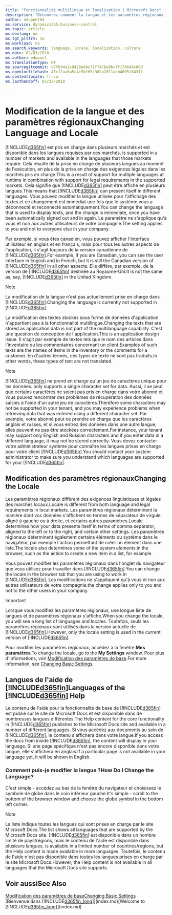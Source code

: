 ```yaml
---
title: "Fonctionnalité multilingue et localisation | Microsoft Docs"
description: "Découvrez comment la langue et les paramètres régionaux influencent votre expérience dans Business Central."
author: edupont04
ms.service: dynamics365-business-central
ms.topic: article
ms.devlang: na
ms.tgt_pltfrm: na
ms.workload: na
ms.search.keywords: language, locale, localization, culture
ms.date: 02/03/2018
ms.author: edupont
ms.translationtype: HT
ms.sourcegitcommit: d7fb34e1c9428a64c71ff47be8bcff174649c00d
ms.openlocfilehash: 45c12aa0a5c4c5bf65c3d2a2011abb4095184311
ms.contentlocale: fr-ca
ms.lasthandoff: 03/22/2018

---
```

# <a name="changing-language-and-locale"></a><span data-ttu-id="10059-103">Modification de la langue et des paramètres régionaux</span><span class="sxs-lookup"><span data-stu-id="10059-103">Changing Language and Locale</span></span>
[!INCLUDE[d365fin](includes/d365fin_md.md)]<span data-ttu-id="10059-104"> est pris en charge dans plusieurs marchés et est disponible dans les langues requises par ces marchés.</span><span class="sxs-lookup"><span data-stu-id="10059-104"> is supported in a number of markets and available in the languages that those markets require.</span></span> <span data-ttu-id="10059-105">Cela résulte de la prise en charge de plusieurs langues au moment de l'exécution, en plus de la prise en charge des exigences légales dans les marchés pris en charge.</span><span class="sxs-lookup"><span data-stu-id="10059-105">This is a result of support for multiple languages at runtime in combination with support for legal requirements in the supported markets.</span></span> <span data-ttu-id="10059-106">Cela signifie que [!INCLUDE[d365fin](includes/d365fin_md.md)] peut être affiché en plusieurs langues.</span><span class="sxs-lookup"><span data-stu-id="10059-106">This means that [!INCLUDE[d365fin](includes/d365fin_md.md)] can present itself in different languages.</span></span> <span data-ttu-id="10059-107">Vous pouvez modifier la langue utilisée pour l'affichage des textes et ce changement est immédiat une fois que le système vous a déconnecté et reconnecté automatiquement.</span><span class="sxs-lookup"><span data-stu-id="10059-107">You can change the language that is used to display texts, and the change is immediate, once you have been automatically signed out and in again.</span></span> <span data-ttu-id="10059-108">Le paramètre ne s'applique qu'à vous et non aux autres utilisateurs de votre compagnie.</span><span class="sxs-lookup"><span data-stu-id="10059-108">The setting applies to you and not to everyone else in your company.</span></span>  

<span data-ttu-id="10059-109">Par exemple, si vous êtes canadien, vous pouvez afficher l'interface utilisateur en anglais et en français, mais pour tous les autres aspects de l'application, il s'agit toujours de la version canadienne de [!INCLUDE[d365fin](includes/d365fin_md.md)].</span><span class="sxs-lookup"><span data-stu-id="10059-109">For example, if you are Canadian, you can see the user interface in English and in French, but it is still the Canadian version of [!INCLUDE[d365fin](includes/d365fin_md.md)] in all other aspects.</span></span> <span data-ttu-id="10059-110">Elle diffère, par exemple, de la version de [!INCLUDE[d365fin](includes/d365fin_md.md)] destinée au Royaume-Uni.</span><span class="sxs-lookup"><span data-stu-id="10059-110">It is not the same as, say, [!INCLUDE[d365fin](includes/d365fin_md.md)] in the United Kingdom.</span></span>  

> [!NOTE]  
>  <span data-ttu-id="10059-111">La modification de la langue n'est pas actuellement prise en charge dans [!INCLUDE[d365fin](includes/d365fin_md.md)].</span><span class="sxs-lookup"><span data-stu-id="10059-111">Changing the language is currently not supported in [!INCLUDE[d365fin](includes/d365fin_md.md)].</span></span>

<span data-ttu-id="10059-112">La modification des textes stockés sous forme de données d'application n'appartient pas à la fonctionnalité multilingue.</span><span class="sxs-lookup"><span data-stu-id="10059-112">Changing the texts that are stored as application data is not part of the multilanguage capability.</span></span> <span data-ttu-id="10059-113">C'est une question de conception de l'application.</span><span class="sxs-lookup"><span data-stu-id="10059-113">This is an application design issue.</span></span> <span data-ttu-id="10059-114">Il s'agit par exemple de textes tels que le nom des articles dans l'inventaire ou les commentaires concernant un client.</span><span class="sxs-lookup"><span data-stu-id="10059-114">Examples of such texts are the names of items in the inventory or the comments for a customer.</span></span> <span data-ttu-id="10059-115">En d'autres termes, ces types de texte ne sont pas traduits.</span><span class="sxs-lookup"><span data-stu-id="10059-115">In other words, these types of text are not translated.</span></span>  

> [!NOTE]  
>  [!INCLUDE[d365fin](includes/d365fin_md.md)]<span data-ttu-id="10059-116"> ne prend en charge qu'un jeu de caractères unique pour les données.</span><span class="sxs-lookup"><span data-stu-id="10059-116"> only supports a single character set for data.</span></span> <span data-ttu-id="10059-117">Aussi, il se peut que certains caractères ne soient pas pris en charge dans votre abonné et vous pouvez rencontrer des problèmes de récupération des données saisies à l'aide d'un autre jeu de caractères.</span><span class="sxs-lookup"><span data-stu-id="10059-117">Therefore some characters may not be supported in your tenant, and you may experience problems when retrieving data that was entered using a different character set.</span></span> <span data-ttu-id="10059-118">Par exemple, votre abonné peut ne prendre en charge que les caractères anglais et russes, et si vous entrez des données dans une autre langue, elles peuvent ne pas être stockées correctement.</span><span class="sxs-lookup"><span data-stu-id="10059-118">For instance, your tenant may support only English and Russian characters and if you enter data in a different language, it may not be stored correctly.</span></span> <span data-ttu-id="10059-119">Vous devez contacter votre administrateur système pour connaître les langues prises en charge pour votre client [!INCLUDE[d365fin](includes/d365fin_md.md)].</span><span class="sxs-lookup"><span data-stu-id="10059-119">You should contact your system administrator to make sure you understand which languages are supported for your [!INCLUDE[d365fin](includes/d365fin_md.md)].</span></span>  

## <a name="changing-the-locale"></a><span data-ttu-id="10059-120">Modification des paramètres régionaux</span><span class="sxs-lookup"><span data-stu-id="10059-120">Changing the Locale</span></span>
<span data-ttu-id="10059-121">Les paramètres régionaux diffèrent des exigences linguistiques et légales des marchés locaux.</span><span class="sxs-lookup"><span data-stu-id="10059-121">Locale is different from both language and legal requirements in local markets.</span></span> <span data-ttu-id="10059-122">Les paramètres régionaux déterminent la manière dont vos données s'affichent en termes de séparateur de virgule, aligné à gauche ou à droite, et certains autres paramètres.</span><span class="sxs-lookup"><span data-stu-id="10059-122">Locale determines how your data presents itself in terms of comma separator, aligned to the left or to the right, and certain other settings.</span></span> <span data-ttu-id="10059-123">Les paramètres régionaux déterminent également certains éléments du système dans le navigateur, par exemple l'action permettant de créer un élément dans une liste.</span><span class="sxs-lookup"><span data-stu-id="10059-123">The locale also determines some of the system elements in the browser, such as the action to create a new item in a list, for example.</span></span>  

<span data-ttu-id="10059-124">Vous pouvez modifier les paramètres régionaux dans l'onglet du navigateur que vous utilisez pour travailler dans [!INCLUDE[d365fin](includes/d365fin_md.md)].</span><span class="sxs-lookup"><span data-stu-id="10059-124">You can change the locale in the browser tab that you are using to work in [!INCLUDE[d365fin](includes/d365fin_md.md)].</span></span> <span data-ttu-id="10059-125">Les modifications ne s'appliquent qu'à vous et non aux autres utilisateurs de votre compagnie.</span><span class="sxs-lookup"><span data-stu-id="10059-125">the change applies only to you and not to the other users in your company.</span></span>  

> [!IMPORTANT]  
>  <span data-ttu-id="10059-126">Lorsque vous modifiez les paramètres régionaux, une longue liste de langues et de paramètres régionaux s'affiche.</span><span class="sxs-lookup"><span data-stu-id="10059-126">When you change the locale, you will see a long list of languages and locales.</span></span> <span data-ttu-id="10059-127">Toutefois, seuls les paramètres régionaux sont utilisés dans la version actuelle de [!INCLUDE[d365fin](includes/d365fin_md.md)].</span><span class="sxs-lookup"><span data-stu-id="10059-127">However, only the locale setting is used in the current version of [!INCLUDE[d365fin](includes/d365fin_md.md)].</span></span>  

<span data-ttu-id="10059-128">Pour modifier les paramètres régionaux, accédez à la fenêtre **Mes paramètres**.</span><span class="sxs-lookup"><span data-stu-id="10059-128">To change the locale, go to the **My Settings** window.</span></span> <span data-ttu-id="10059-129">Pour plus d'informations, voir [Modification des paramètres de base](ui-change-basic-settings.md).</span><span class="sxs-lookup"><span data-stu-id="10059-129">For more information, see [Changing Basic Settings](ui-change-basic-settings.md).</span></span>  

## <a name="languages-of-the-included365finincludesd365finmdmd-help"></a><span data-ttu-id="10059-130">Langues de l'aide de [!INCLUDE[d365fin](includes/d365fin_md.md)]</span><span class="sxs-lookup"><span data-stu-id="10059-130">Languages of the [!INCLUDE[d365fin](includes/d365fin_md.md)] Help</span></span>
<span data-ttu-id="10059-131">Le contenu de l'aide pour la fonctionnalité de base de [!INCLUDE[d365fin](includes/d365fin_md.md)] est publié sur le site de Microsoft Docs et est disponible dans de nombreuses langues différentes.</span><span class="sxs-lookup"><span data-stu-id="10059-131">The Help content for the core functionality in [!INCLUDE[d365fin](includes/d365fin_md.md)] publishes to the Microsoft Docs site and available in a number of different languages.</span></span> <span data-ttu-id="10059-132">Si vous accédez aux documents au sein de [!INCLUDE[d365fin](includes/d365fin_md.md)], le contenu s'affichera dans votre langue.</span><span class="sxs-lookup"><span data-stu-id="10059-132">If you access the docs from inside [!INCLUDE[d365fin](includes/d365fin_md.md)], the content will display in your language.</span></span> <span data-ttu-id="10059-133">Si une page spécifique n'est pas encore disponible dans votre langue, elle s'affichera en anglais.</span><span class="sxs-lookup"><span data-stu-id="10059-133">If a particular page is not available in your language yet, it will be shown in English.</span></span>

### <a name="how-do-i-change-the-language"></a><span data-ttu-id="10059-134">Comment puis-je modifier la langue ?</span><span class="sxs-lookup"><span data-stu-id="10059-134">How Do I Change the Language?</span></span>
<span data-ttu-id="10059-135">C'est simple - accédez au bas de la fenêtre du navigateur et choisissez le symbole de globe dans le coin inférieur gauche.</span><span class="sxs-lookup"><span data-stu-id="10059-135">It's simple - scroll to the bottom of the browser window and choose the globe symbol in the bottom left corner.</span></span>

> [!NOTE]  
> <span data-ttu-id="10059-136">La liste indique toutes les langues qui sont prises en charge par le site Microsoft Docs.</span><span class="sxs-lookup"><span data-stu-id="10059-136">The list shows all languages that are supported by the Microsoft Docs site.</span></span> [!INCLUDE[d365fin](includes/d365fin_md.md)]<span data-ttu-id="10059-137"> est disponible dans un nombre limité de pays/régions, mais le contenu de l'aide est disponible dans plusieurs langues.</span><span class="sxs-lookup"><span data-stu-id="10059-137"> is available in a limited number of countries/regions, but the Help content is made available in more languages.</span></span> <span data-ttu-id="10059-138">Toutefois, le contenu de l'aide n'est pas disponible dans toutes les langues prises en charge par le site Microsoft Docs.</span><span class="sxs-lookup"><span data-stu-id="10059-138">However, the Help content is not available in all languages that the Microsoft Docs site supports.</span></span>

## <a name="see-also"></a><span data-ttu-id="10059-139">Voir aussi</span><span class="sxs-lookup"><span data-stu-id="10059-139">See Also</span></span>  
[<span data-ttu-id="10059-140">Modification des paramètres de base</span><span class="sxs-lookup"><span data-stu-id="10059-140">Changing Basic Settings</span></span>](ui-change-basic-settings.md)  
<span data-ttu-id="10059-141">[Bienvenue dans [!INCLUDE[d365fin_long](includes/d365fin_long_md.md)]](index.md)</span><span class="sxs-lookup"><span data-stu-id="10059-141">[Welcome to [!INCLUDE[d365fin_long](includes/d365fin_long_md.md)]](index.md)</span></span>  


